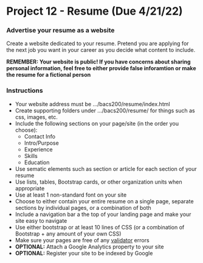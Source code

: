 # Project 12 - Resume (Due 4/21/22)

### Advertise your resume as a website

Create a website dedicated to your resume.  Pretend you are applying for the next job you want in your career as you decide what content to include.

**REMEMBER: Your website is public!  If you have concerns about sharing personal information, feel free to either provide false inforamtion or make the resume for a fictional person**

### Instructions

* Your website address must be .../bacs200/resume/index.html
* Create supporting folders under .../bacs200/resume/ for things such as css, images, etc.
* Include the following sections on your page/site (in the order you choose):
    * Contact Info
    * Intro/Purpose
    * Experience
    * Skills
    * Education 
* Use sematic elements such as section or article for each section of your resume
* Use lists, tables, Bootstrap cards, or other organization units when appropriate
* Use at least 1 non-standard font on your site
* Choose to either contain your entire resume on a single page, separate sections by individual pages, or a combination of both
* Include a navigation bar a the top of your landing page and make your site easy to navigate
* Use either bootstrap or at least 10 lines of CSS (or a combination of Bootstrap + any amount of your own CSS)
* Make sure your pages are free of any [validator](https://validator.w3.org) errors
* **OPTIONAL:** Attach a Google Analytics property to your site
* **OPTIONAL:** Register your site to be indexed by Google
